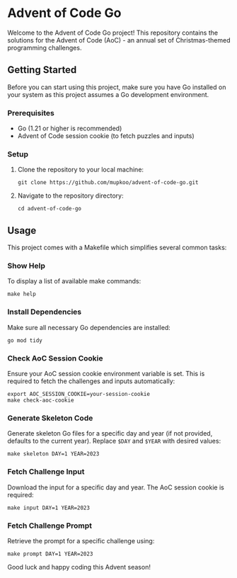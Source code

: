 # Advent of Code Go

Welcome to the Advent of Code Go project! This repository contains the solutions for the Advent of Code (AoC) - an annual set of Christmas-themed programming challenges.

## Getting Started

Before you can start using this project, make sure you have Go installed on your system as this project assumes a Go development environment.

### Prerequisites

- Go (1.21 or higher is recommended)
- Advent of Code session cookie (to fetch puzzles and inputs)

### Setup

1. Clone the repository to your local machine:
   ```
   git clone https://github.com/mupkoo/advent-of-code-go.git
   ```
2. Navigate to the repository directory:
   ```
   cd advent-of-code-go
   ```

## Usage

This project comes with a Makefile which simplifies several common tasks:

### Show Help

To display a list of available make commands:
```
make help
```

### Install Dependencies

Make sure all necessary Go dependencies are installed:
```
go mod tidy
```

### Check AoC Session Cookie

Ensure your AoC session cookie environment variable is set. This is required to fetch the challenges and inputs automatically:
```
export AOC_SESSION_COOKIE=your-session-cookie
make check-aoc-cookie
```

### Generate Skeleton Code

Generate skeleton Go files for a specific day and year (if not provided, defaults to the current year). Replace `$DAY` and `$YEAR` with desired values:
```
make skeleton DAY=1 YEAR=2023
```

### Fetch Challenge Input

Download the input for a specific day and year. The AoC session cookie is required:
```
make input DAY=1 YEAR=2023
```

### Fetch Challenge Prompt

Retrieve the prompt for a specific challenge using:
```
make prompt DAY=1 YEAR=2023
```

Good luck and happy coding this Advent season!

